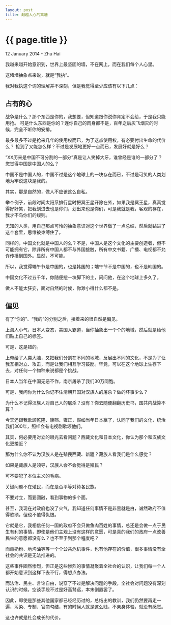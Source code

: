 ```yaml
---
layout: post
title: 翻越人心的篱墙
---
```


{{ page.title }}
================
<p class="meta">12 January 2014 - Zhu Hai</p>

我越来越开始意识到，世界上最坚固的墙，不在网上，而在我们每个人心里。

这堵墙抽象点来说，就是“我执”。

我对我执这个词的理解并不深刻，但是我觉得至少应该有以下几点：

## 占有的心

战争是什么？那个东西是你的，我想要，但知道跟你说你肯定不会给，于是我只能用抢。
可是什么东西是你的？连你自己的肉身都不是，百年之后灰飞烟灭的时候，完全不听你的安排。

最多最多不过是抢来几年的使用权而已，为了这点使用权，有必要付出生命的代价么？
抢到了又能怎么样？不过是发展地更好一点而已，发展好就是好么？

“XX历来是中国不可分割的一部分”真是让人笑掉大牙，谁曾经是谁的一部分了？您觉得中国是中国人的么？

中国不是中国人的，中国不过是这个地球上的一块存在而已，不过是可笑的人类划地为牢说这块是我的。

其实，那是自然的，做人不应该这么自私。

举个例子，前段时间太阳系排行星时把冥王星开除在外，如果我是冥王星，真真觉得好好笑，把我划进去也是你们，划出来也是你们，可是我就是我，客观的存在，我才不鸟你们的规则。

无知的人类，用自己那点可怜的抽象意识对这个世界做了一点总结，然后就钻进了这个套里，思维被束缚住了。

同样的，中国文化就是中国人的么？不是，中国人是这个文化的主要创造者，但不可能拥有它，除非所有中国人都不与外国接触，所有中文书籍、广播、电视都不允许传播到国外。显然，不可能。

所以，我觉得端午节是中国的，也是韩国的；端午节不是中国的，也不是韩国的。

中国文化不过五千年，你随便挖一块脚下的土，问问他，在这个地球上多久了。

做人不能太狂妄，面对自然的时候，你渺小得什么都不是。

## 偏见

有了“你的”、“我的”的分别之后，接着来的很自然是偏见。

上海人小气，日本人变态，美国人霸道，当你抽象出一个个的地域，然后就是给他们贴上自己的标签。

可是，这是错的。

上帝给了人类大脑，又把我们分割在不同的地域，反展出不同的文化，不是为了让我互相对立、攻击，而是让我们相互学习鼓励。毕竟，可以在这个地球上生存下去，对任何一个物种来说都是个挑战。

日本人当年在中国无恶不作，南京屠杀了我们30万同胞。

可是，我问你为什么你记不住清朝开国对汉族人的屠杀？做的坏事少么？

为什么不记得汉族人对自己人的屠杀？没有？你去随便翻翻历史书，国共内战算不算？

今天还跟我歌颂乾隆、康熙、雍正，假如当年日本赢了，认同了我们的文化，统治我们300年，照样会有电视剧歌颂他们。

其实，何必要用对立的眼光去看问题？西藏文化和日本文化，你认为那个和汉族文化更接近？

那为什么你不认为汉族人是在殖民西藏、新疆？藏族人看我们是什么感觉？

如果是藏族人是领导，汉族人会不会觉得是殖民？

可不要犯了本位主义的毛病。

关键问题不在殖民，而在是否平等对待各民族。

不要对立，而要圆融，看到事物的多个面。

甚至，我现在对政府也没了火气，我知道任何事情不是非黑就是白，诚然政府不值得歌颂，但也不值得仇恨。

它就是它，我相信任何一国的政府不会只做鱼肉百姓的事情，总还是会做一点于民生有利的事情，即使是他们主观上没有这样的意愿，可是真的我们的政府一点改善民生的意愿都没有么？也不至于到那个程度吧？

而毒奶粉、地沟油等等一个个公共危机事件，也有他存在的价值，很多事情没有全社会的共识是无法推进的。

这些事件固然惨烈，但正是这些惨烈的事情凝聚着全社会的认识，让我们每一个人都开始意识到这样下去不行，得想点办法。

而法治、民主、言论自由，说穿了不过是解决问题的手段，全社会对问题没有深刻认识的时候，空谈手段不过是好高骛远，本末倒置罢了。

因此，即使是那些其他国家都已经经历过的，总结出的教训，我们仍然要再走一遍，污染、专制、官商勾结，有的时候人就是这么贱，不亲身体验，就没有感觉。

这也许就是社会成长的代价。
